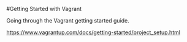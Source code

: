 #Getting Started with Vagrant

Going through the Vagrant getting started guide.

https://www.vagrantup.com/docs/getting-started/project_setup.html
